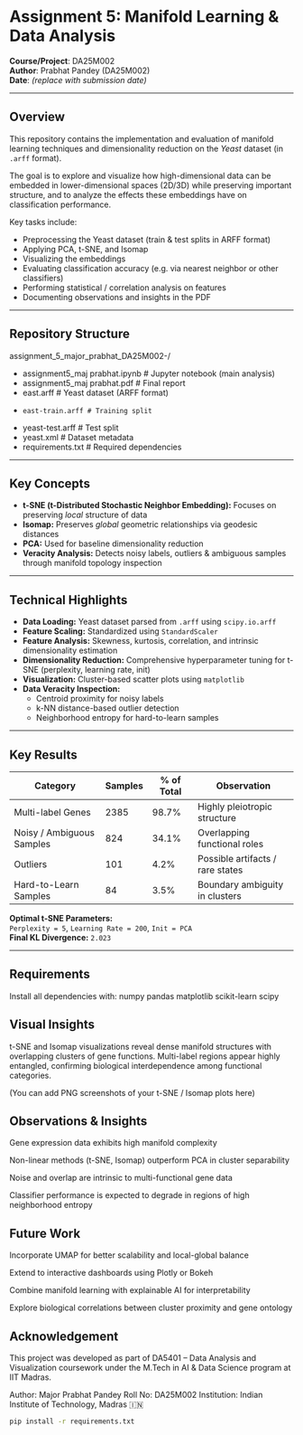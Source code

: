 # Assignment 5: Manifold Learning & Data Analysis   
**Course/Project**: DA25M002  
**Author**: Prabhat Pandey (DA25M002)  
**Date**: _(replace with submission date)_

---

##  Overview

This repository contains the implementation and evaluation of manifold learning techniques and dimensionality reduction on the *Yeast* dataset (in `.arff` format).  

The goal is to explore and visualize how high-dimensional data can be embedded in lower-dimensional spaces (2D/3D) while preserving important structure, and to analyze the effects these embeddings have on classification performance.

Key tasks include:

- Preprocessing the Yeast dataset (train & test splits in ARFF format)  
- Applying PCA, t-SNE, and Isomap  
- Visualizing the embeddings  
- Evaluating classification accuracy (e.g. via nearest neighbor or other classifiers)  
- Performing statistical / correlation analysis on features  
- Documenting observations and insights in the PDF

---

##  Repository Structure

assignment_5_major_prabhat_DA25M002-/
- assignment5_maj prabhat.ipynb # Jupyter notebook (main analysis)
-  assignment5_maj prabhat.pdf # Final report
-   east.arff # Yeast dataset (ARFF format)
-     east-train.arff # Training split
- yeast-test.arff # Test split
-  yeast.xml # Dataset metadata
-   requirements.txt # Required dependencies


---

##  Key Concepts

- **t-SNE (t-Distributed Stochastic Neighbor Embedding):** Focuses on preserving *local* structure of data  
- **Isomap:** Preserves *global* geometric relationships via geodesic distances  
- **PCA:** Used for baseline dimensionality reduction  
- **Veracity Analysis:** Detects noisy labels, outliers & ambiguous samples through manifold topology inspection  

---

##  Technical Highlights

- **Data Loading:** Yeast dataset parsed from `.arff` using `scipy.io.arff`  
- **Feature Scaling:** Standardized using `StandardScaler`  
- **Feature Analysis:** Skewness, kurtosis, correlation, and intrinsic dimensionality estimation  
- **Dimensionality Reduction:** Comprehensive hyperparameter tuning for t-SNE (perplexity, learning rate, init)  
- **Visualization:** Cluster-based scatter plots using `matplotlib`  
- **Data Veracity Inspection:**  
  - Centroid proximity for noisy labels  
  - k-NN distance-based outlier detection  
  - Neighborhood entropy for hard-to-learn samples  

---

##  Key Results

| Category | Samples | % of Total | Observation |
|-----------|----------|------------|--------------|
| Multi-label Genes | 2385 | 98.7% | Highly pleiotropic structure |
| Noisy / Ambiguous Samples | 824 | 34.1% | Overlapping functional roles |
| Outliers | 101 | 4.2% | Possible artifacts / rare states |
| Hard-to-Learn Samples | 84 | 3.5% | Boundary ambiguity in clusters |

**Optimal t-SNE Parameters:**  
`Perplexity = 5`, `Learning Rate = 200`, `Init = PCA`  
**Final KL Divergence:** `2.023`

---

##  Requirements

Install all dependencies with:
numpy
pandas
matplotlib
scikit-learn
scipy

 ## Visual Insights

t-SNE and Isomap visualizations reveal dense manifold structures with overlapping clusters of gene functions.
Multi-label regions appear highly entangled, confirming biological interdependence among functional categories.

(You can add PNG screenshots of your t-SNE / Isomap plots here)

## Observations & Insights

Gene expression data exhibits high manifold complexity

Non-linear methods (t-SNE, Isomap) outperform PCA in cluster separability

Noise and overlap are intrinsic to multi-functional gene data

Classifier performance is expected to degrade in regions of high neighborhood entropy

## Future Work

Incorporate UMAP for better scalability and local-global balance

Extend to interactive dashboards using Plotly or Bokeh

Combine manifold learning with explainable AI for interpretability

Explore biological correlations between cluster proximity and gene ontology

## Acknowledgement

This project was developed as part of DA5401 – Data Analysis and Visualization coursework under the M.Tech in AI & Data Science program at IIT Madras.

Author: Major Prabhat Pandey
Roll No: DA25M002
Institution: Indian Institute of Technology, Madras 🇮🇳

```bash
pip install -r requirements.txt
